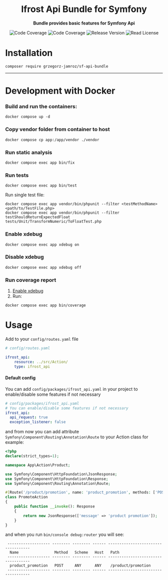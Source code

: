 <h1 align="center">Ifrost Api Bundle for Symfony</h1>

<p align="center">
    <strong>Bundle provides basic features for Symfony Api</strong>
</p>

<p align="center">
    <img src="https://img.shields.io/badge/php->=8.4-blue?colorB=%238892BF" alt="Code Coverage">  
    <img src="https://img.shields.io/badge/coverage-100%25 files|100%25 lines-brightgreen" alt="Code Coverage">   
    <img src="https://img.shields.io/badge/release-v7.0.3-blue" alt="Release Version">
    <img src="https://img.shields.io/badge/license-MIT-blue?style=flat-square&colorB=darkcyan" alt="Read License">
</p>

# Installation

```
composer require grzegorz-jamroz/sf-api-bundle
```

---

# Development with Docker

### Build and run the containers:
```shell
docker compose up -d
```

### Copy vendor folder from container to host

```shell
docker compose cp app:/app/vendor ./vendor
```

### Run static analysis

```shell
docker compose exec app bin/fix
```

### Run tests

```shell
docker compose exec app bin/test
```

Run single test file:

```shell
docker compose exec app vendor/bin/phpunit --filter <testMethodName> <path/to/TestFile.php>
docker compose exec app vendor/bin/phpunit --filter testShouldReturnExpectedFloat tests/Unit/TransformNumeric/ToFloatTest.php
```

### Enable xdebug

```shell
docker compose exec app xdebug on
```

### Disable xdebug

```shell
docker compose exec app xdebug off
```

### Run coverage report

1. [Enable xdebug](#enable-xdebug)
2. Run:
```shell
docker compose exec app bin/coverage
```


# Usage

Add to your `config/routes.yaml` file

```yaml
# config/routes.yaml

ifrost_api:
    resource: ../src/Action/
    type: ifrost_api
```


#### Default config
You can add `config/packages/ifrost_api.yaml` in your project to enable/disable some features if not necessary
```yaml
# config/packages/ifrost_api.yaml
# You can enable/disable some features if not necessary
ifrost_api:
  api_request: true
  exception_listener: false
```


and from now you can add attribute `Symfony\Component\Routing\Annotation\Route` to your Action class for example:

```php
<?php
declare(strict_types=1);

namespace App\Action\Product;

use Symfony\Component\HttpFoundation\JsonResponse;
use Symfony\Component\HttpFoundation\Response;
use Symfony\Component\Routing\Annotation\Route;

#[Route('/product/promotion', name: 'product_promotion', methods: ['POST'])]
class PromoteAction
{
    public function __invoke(): Response
    {
        return new JsonResponse(['message' => 'product promotion']);
    }
}
```

and when you run `bin/console debug:router` you will see:

```shell
 ------------------- -------- -------- ------ -----------------------------------
  Name                Method   Scheme   Host   Path
 ------------------- -------- -------- ------ -----------------------------------
  product_promotion   POST     ANY      ANY    /product/promotion
 ------------------- -------- -------- ------ -----------------------------------
```
